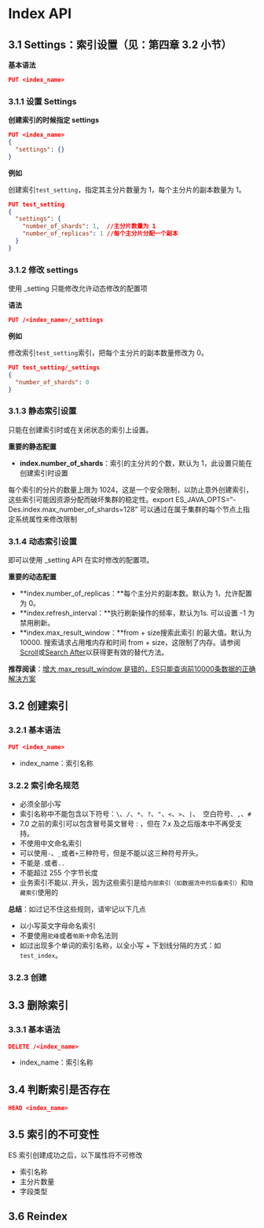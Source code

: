 # Index API

## 3.1 Settings：索引设置（见：第四章 3.2 小节）

**基本语法**

```json
PUT <index_name>
```

### 3.1.1 设置 Settings

**创建索引的时候指定 settings**

```json
PUT <index_name>
{
  "settings": {}
}
```

**例如**

创建索引`test_setting`，指定其主分片数量为 1，每个主分片的副本数量为 1。

```json
PUT test_setting
{
  "settings": {
    "number_of_shards": 1,  //主分片数量为 1
    "number_of_replicas": 1 //每个主分片分配一个副本
  }
}
```

### 3.1.2 修改 settings

使用 _setting 只能修改允许动态修改的配置项

**语法**

```json
PUT /<index_name>/_settings
```

**例如**

修改索引`test_setting`索引，把每个主分片的副本数量修改为 0。

```json
PUT test_setting/_settings
{
  "number_of_shards": 0
}
```

### 3.1.3 静态索引设置

只能在创建索引时或在关闭状态的索引上设置。

**重要的静态配置**

- **index.number_of_shards**：索引的主分片的个数，默认为 1，此设置只能在创建索引时设置

每个索引的分片的数量上限为 1024，这是一个安全限制，以防止意外创建索引，这些索引可能因资源分配而破坏集群的稳定性。export ES_JAVA_OPTS=“-Des.index.max_number_of_shards=128” 可以通过在属于集群的每个节点上指定系统属性来修改限制

### 3.1.4 动态索引设置

即可以使用 _setting API 在实时修改的配置项。

**重要的动态配置**

- **index.number_of_replicas：**每个主分片的副本数。默认为 1，允许配置为 0。
- **index.refresh_interval：**执行刷新操作的频率，默认为1s. 可以设置 -1 为禁用刷新。
- **index.max_result_window：**from + size搜索此索引 的最大值。默认为 10000. 搜索请求占用堆内存和时间 from + size，这限制了内存。请参阅 [Scroll](https://www.elastic.co/guide/en/elasticsearch/reference/8.5/paginate-search-results.html#scroll-search-results)或[Search After](https://www.elastic.co/guide/en/elasticsearch/reference/8.5/paginate-search-results.html#search-after)以获得更有效的替代方法。

**推荐阅读**：[增大 max_result_window 是错的，ES只能查询前10000条数据的正确解决方案](http://www.elastic.org.cn/archives/maxresultwindow)

## 3.2 创建索引

### 3.2.1 基本语法

```json
PUT <index_name>
```

- index_name：索引名称

### 3.2.2 索引命名规范

- 必须全部小写
- 索引名称中不能包含以下符号：`\`、`/`、`*`、`?`、`"`、`<`、`>`、`|`、` `空白符号、`,`、`#`
- 7.0 之前的索引可以包含冒号英文冒号 : ，但在 7.x 及之后版本中不再受支持。
- 不使用中文命名索引
- 可以使用`-`、`_`或者`+`三种符号，但是不能以这三种符号开头。
- 不能是`.`或者`..`
- 不能超过 255 个字节长度
- 业务索引不能以`.`开头，因为这些索引是给`内部索引（如数据流中的后备索引）`和`隐藏索引`使用的

**总结**：如过记不住这些规则，请牢记以下几点

- 以小写英文字母命名索引
- 不要使用`驼峰`或者`帕斯卡`命名法则
- 如过出现多个单词的索引名称，以全小写 + 下划线分隔的方式：如`test_index`。

### 3.2.3 创建

## 3.3 删除索引

### 3.3.1 基本语法

```json
DELETE /<index_name>
```

- index_name：索引名称

## 3.4 判断索引是否存在

```json
HEAD <index_name>
```

## 3.5 索引的不可变性

ES 索引创建成功之后，以下属性将不可修改

- 索引名称
- 主分片数量
- 字段类型

## 3.6 Reindex